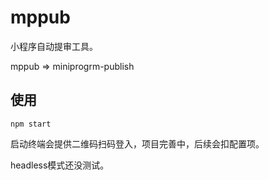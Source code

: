 # mppub

小程序自动提审工具。

mppub => miniprogrm-publish

## 使用

```shell
npm start
```

启动终端会提供二维码扫码登入，项目完善中，后续会扣配置项。

headless模式还没测试。
